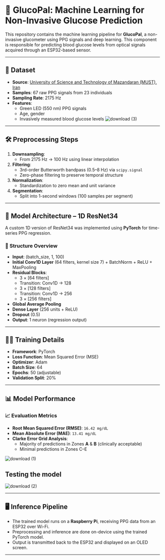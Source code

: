 # 🤖 GlucoPal: Machine Learning for Non-Invasive Glucose Prediction

This repository contains the machine learning pipeline for **GlucoPal**, a non-invasive glucometer using PPG signals and deep learning. This component is responsible for predicting blood glucose levels from optical signals acquired through an ESP32-based sensor.

---

## 📁 Dataset

- **Source**: [University of Science and Technology of Mazandaran (MUST), Iran](https://doi.org/10.17632/37pm7jk7jn.3)
- **Samples**: 67 raw PPG signals from 23 individuals
- **Sampling Rate**: 2175 Hz
- **Features**:
  - Green LED (550 nm) PPG signals
  - Age, gender
  - Invasively measured blood glucose levels
![download (3)](https://github.com/user-attachments/assets/6cc39898-a4ac-4da9-a58a-87756ff47b7c)

---

## 🛠️ Preprocessing Steps

1. **Downsampling**:
   - From 2175 Hz → 100 Hz using linear interpolation
2. **Filtering**:
   - 3rd-order Butterworth bandpass (0.5–8 Hz) via `scipy.signal`
   - Zero-phase filtering to preserve temporal structure
3. **Normalization**:
   - Standardization to zero mean and unit variance
4. **Segmentation**:
   - Split into 1-second windows (100 samples per segment)

---

## 🧠 Model Architecture – 1D ResNet34

A custom 1D version of ResNet34 was implemented using **PyTorch** for time-series PPG regression.

### 🔧 Structure Overview

- **Input**: (batch_size, 1, 100)
- **Initial Conv1D Layer** (64 filters, kernel size 7) + BatchNorm + ReLU + MaxPooling
- **Residual Blocks**:
  - 3 × [64 filters]
  - Transition: Conv1D → 128
  - 3 × [128 filters]
  - Transition: Conv1D → 256
  - 3 × [256 filters]
- **Global Average Pooling**
- **Dense Layer** (256 units + ReLU)
- **Dropout** (0.5)
- **Output**: 1 neuron (regression output)

---

## 🏋️‍♂️ Training Details

- **Framework**: PyTorch
- **Loss Function**: Mean Squared Error (MSE)
- **Optimizer**: Adam
- **Batch Size**: 64
- **Epochs**: 50 (adjustable)
- **Validation Split**: 20%

---

## 📊 Model Performance

### 📈 Evaluation Metrics
- **Root Mean Squared Error (RMSE)**: `16.42 mg/dL`
- **Mean Absolute Error (MAE)**: `13.41 mg/dL`
- **Clarke Error Grid Analysis**:
  - Majority of predictions in Zones **A** & **B** (clinically acceptable)
  - Minimal predictions in Zones C–E
 
![download (1)](https://github.com/user-attachments/assets/1a21dd73-3e03-404a-88e3-b61d672e2fc5)

## Testing the model 
![download (2)](https://github.com/user-attachments/assets/eb929d8a-28e6-4179-bc0e-f3dd6f8972ad)

---

## 🖥️ Inference Pipeline

- The trained model runs on a **Raspberry Pi**, receiving PPG data from an ESP32 over Wi-Fi.
- Preprocessing and inference are done on-device using the trained PyTorch model.
- Output is transmitted back to the ESP32 and displayed on an OLED screen.

---
